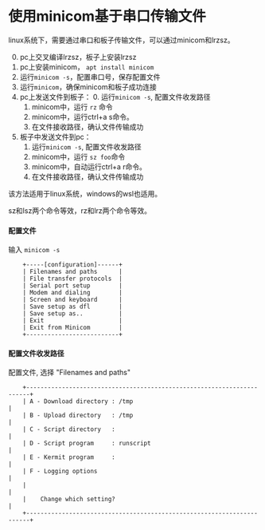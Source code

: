 # 使用minicom基于串口传输文件



linux系统下，需要通过串口和板子传输文件，可以通过minicom和lrzsz。

0. pc上交叉编译lrzsz，板子上安装lrzsz
1. pc上安装minicom， `apt install minicom`
2. 运行`minicom -s`，配置串口号，保存配置文件
3. 运行`minicom`，确保minicom和板子成功连接
4. pc上发送文件到板子：
   0. 运行`minicom -s`, 配置文件收发路径
   1. minicom中，运行 `rz` 命令
   2. minicom中，运行ctrl+a s命令。
   3. 在文件接收路径，确认文件传输成功
5. 板子中发送文件到pc：
   1. 运行`minicom -s`, 配置文件收发路径
   2. minicom中，运行 `sz foo`命令
   3. minicom中，自动运行ctrl+a r命令。
   4. 在文件接收路径，确认文件传输成功


该方法适用于linux系统，windows的wsl也适用。

sz和lsz两个命令等效，rz和lrz两个命令等效。


#### 配置文件
输入 `minicom -s`
```
    +-----[configuration]------+
    | Filenames and paths      |
    | File transfer protocols  |
    | Serial port setup        |
    | Modem and dialing        |
    | Screen and keyboard      |
    | Save setup as dfl        |
    | Save setup as..          |
    | Exit                     |
    | Exit from Minicom        |
    +--------------------------+
```            


#### 配置文件收发路径
配置文件, 选择 "Filenames and paths"

```
    +-----------------------------------------------------------------------+
    | A - Download directory : /tmp                                         |
    | B - Upload directory   : /tmp                                         |
    | C - Script directory   :                                              |
    | D - Script program     : runscript                                    |
    | E - Kermit program     :                                              |
    | F - Logging options                                                   |
    |                                                                       |
    |    Change which setting?                                              |
    +-----------------------------------------------------------------------+
```
